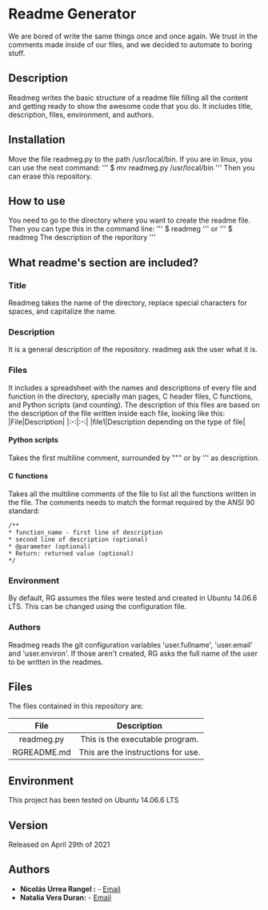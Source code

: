 # Readme Generator
We are bored of write the same things once and once again. We trust in the comments made inside of our files, and we decided to automate to boring stuff. 

## Description
Readmeg writes the basic structure of a readme file filling all the content  and getting ready to show the awesome code that you do. 
It includes title, description, files, environment, and authors. 

## Installation
Move the file readmeg.py to the path /usr/local/bin. If you are in linux, you can use the next command:
'''
$ mv readmeg.py /usr/local/bin
'''
Then you can erase this repository.
## How to use
You need to go to the directory where you want to create the readme file. Then you can type this in the command line:
'''
$ readmeg
'''
or
'''
$ readmeg The description of the reporitory
'''

## What readme's section are included?
### Title
Readmeg takes the name of the directory, replace special characters for spaces, and capitalize the name.
### Description
It is a general description of the repository. readmeg ask the user what it is.
### Files
It includes a spreadsheet with the names and descriptions of every file and function in the directory, specially man pages, C header files, C functions, and Python scripts (and counting). The description of this files are based on the description of the file written inside each file, looking like this:
|File|Description|
|:-:|:-:|
|file1|Description depending on the type of file|
#### Python scripts
Takes the first multiline comment, surrounded by """ or by ''' as description.

#### C functions
Takes all the multiline comments of the file to list all the functions written in the file. The comments needs to match the format required by the ANSI 90 standard:
```
/**
* function_name - first line of description
* second line of description (optional)
* @parameter (optional)
* Return: returned value (optional)
*/
```
### Environment
By default, RG assumes the files were tested and created in Ubuntu 14.06.6 LTS. This can be changed using the configuration file.

### Authors
Readmeg reads the git configuration variables 'user.fullname', 'user.email' and 'user.environ'. If those aren't created, RG asks the full name of the user to be written in the readmes.

## Files
The files contained in this repository are:

|File|Description|
|:-:|:-:|
|readmeg.py| This is the executable program.|
|RGREADME.md| This are the instructions for use.|

## Environment
This project has been tested on Ubuntu 14.06.6 LTS

## Version
Released on April 29th of 2021

## Authors
* **Nicolás Urrea Rangel :** - [Email](nico15935746@gmail.com)
* **Natalia Vera Duran:** - [Email](naveduran@gmail.com)
